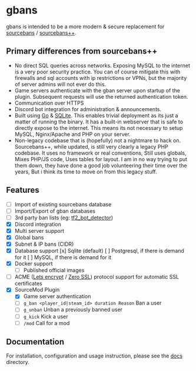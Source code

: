 # gbans

gbans is intended to be a more modern & secure replacement 
for [sourcebans](https://github.com/GameConnect/sourcebansv1) / [sourcebans++](https://sbpp.dev).

## Primary differences from sourcebans++

- No direct SQL queries across networks. Exposing MySQL to the internet is a very poor security practice. You can 
of course mitigate this with firewalls and sql accounts with ip restrictions or VPNs, but the majority of 
server admins will not ever do this.
- Game servers authenticate with the gban server upon startup of the plugin. Subsequent requests will use the returned
authentication token.
- Communication over HTTPS
- Discord bot integration for administration & announcements.
- Built using [Go](https://golang.org/) & [SQLite](https://www.sqlite.org/index.html). This enables trivial deployment as its just a matter of running the binary. It has a built-in 
webserver that is safe to directly expose to the internet. This means its not necessary to setup MySQL, 
Nginx/Apache and PHP on your server.
- Non-legacy codebase that is (hopefully) not a nightmare to hack on. Sourcebans++, while updated, is still very clearly a legacy PHP codebase. It uses no framework or real conventions, Still uses globals, Mixes PHP/JS code, Uses tables for layout. I am in no way trying to put them down, they have done a good job volunteering their time over the years, But i think its time to move on from this legacy stuff.

## Features

- [ ] Import of existing sourcebans database
- [ ] Import/Export of gban databases
- [ ] 3rd party ban lists (eg: [tf2_bot_detector](https://github.com/PazerOP/tf2_bot_detector/blob/master/staging/cfg/playerlist.official.json))
- [x] Discord integration
- [x] Multi server support
- [x] Global bans
- [x] Subnet & IP bans (CIDR)
- [x] Database support
    [x] Sqlite (default)
    [ ] Postgresql, if there is demand for it
    [ ] MySQL, if there is demand for it
 - [x] Docker support
    - [ ] Published official images
- [ ] ACME ([Lets encrypt](https://letsencrypt.org/) / [Zero SSL](https://zerossl.com/)) protocol support for automatic SSL certificates
- [x] SourceMod Plugin
    - [x] Game server authentication
    - [ ] `g_ban <player_id|steam_id> duration Reason` Ban a user
    - [ ] `g_unban` Unban a previously banned user
    - [ ] `g_kick` Kick a user
    - [ ] `/mod` Call for a mod 

## Documentation

For installation, configuration and usage instruction, please see the [docs](docs) directory.
